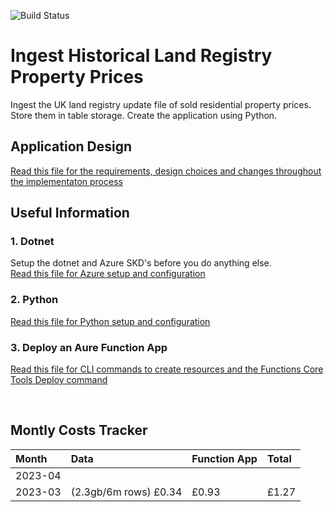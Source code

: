 ![Build Status](https://github.com/avroberts-azure/purple/actions/workflows/test-deploy.yml/badge.svg)

# Ingest Historical Land Registry Property Prices
Ingest the UK land registry update file of sold residential property prices.  Store them in table storage.  Create the application using Python.

## Application Design
[Read this file for the requirements, design choices and changes throughout the implementaton process](docs/design.md)  

## Useful Information
### 1. Dotnet
Setup the dotnet and Azure SKD's before you do anything else.  
[Read this file for Azure setup and configuration](docs/azure.md)  

### 2. Python
[Read this file for Python setup and configuration](docs/python.md)  

### 3. Deploy an Aure Function App
[Read this file for CLI commands to create resources and the Functions Core Tools Deploy command](docs/funcapp.md) 

<br>

## Montly Costs Tracker

| Month | Data | Function App | Total |
|:-------------|:--------------|:-------|:------------|
| 2023-04 |  | | |
| 2023-03 | (2.3gb/6m rows) £0.34 | £0.93  | £1.27 |


